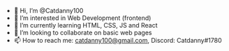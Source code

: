 - 👋 Hi, I’m @Catdanny100
- 👀 I’m interested in Web Development (frontend)
- 🌱 I’m currently learning HTML, CSS, JS and React
- 💞️ I’m looking to collaborate on basic web pages
- 📫 How to reach me: catdanny100@gmail.com, Discord: Catdanny#1780 

<!---
Catdanny100/Catdanny100 is a ✨ special ✨ repository because its `README.md` (this file) appears on your GitHub profile.
You can click the Preview link to take a look at your changes.
--->
